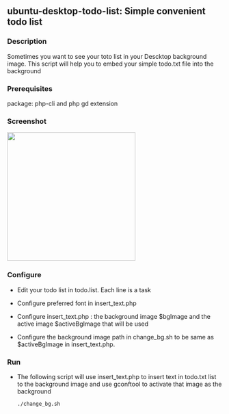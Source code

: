 ## ubuntu-desktop-todo-list: Simple convenient todo list


### Description

Sometimes you want to see your toto list in your Descktop background image. This script will help you to embed your simple todo.txt file into the background


### Prerequisites

package: php-cli and php <a ref="http://php.net/manual/en/book.image.php">gd</a> extension

### Screenshot

<a href='http://www.clu3.com/wp-content/uploads/2011/08/active-1024x768.jpg'><img src="http://www.clu3.com/wp-content/uploads/2011/08/active-300x225.jpg" width=300></a>


### Configure

* Edit your todo list in todo.list. Each line is a task


* Configure preferred font in insert_text.php


* Configure insert_text.php : the background image $bgImage and the active image $activeBgImage that will be used


* Configure the background image path in change_bg.sh to be same as $activeBgImage in insert_text.php. 


### Run

* The following script will use insert_text.php to insert text in todo.txt list to the background image and use gconftool to activate that image as the background 


    `./change_bg.sh`


